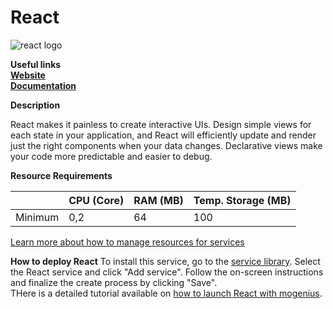 # React

![react logo](https://api.mogenius.com/file/id/1c23208c-dbc7-47ec-91ca-ccc1b7659e4d)

**Useful links**  
**[Website](https://reactjs.org/)**  
**[Documentation](https://reactjs.org/docs/getting-started.html)**  

**Description**

React makes it painless to create interactive UIs. Design simple views for each state in your application, and React will efficiently update and render just the right components when your data changes. Declarative views make your code more predictable and easier to debug.

**Resource Requirements**

||CPU (Core)|RAM (MB)  |Temp. Storage (MB)|
|--|--|--|--|
| Minimum | 0,2 |64| 100

[Learn more about how to manage resources for services](./../cloud-management/resource-management.md)

**How to deploy React**
To install this service, go to the [service library](./../mogenius-platform/service-library.md). Select the React service and click "Add service". Follow the on-screen instructions and finalize the create process by clicking "Save".  
THere is a detailed tutorial available on [how to launch React with mogenius](./../tutorials/how-to-launch-a-react-framework-in-the-cloud.md).
